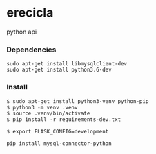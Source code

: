 # erecicla
python api

### Dependencies

```
sudo apt-get install libmysqlclient-dev
sudo apt-get install python3.6-dev
```

### Install


```
$ sudo apt-get install python3-venv python-pip
$ python3 -m venv .venv
$ source .venv/bin/activate
$ pip install -r requirements-dev.txt

$ export FLASK_CONFIG=development

pip install mysql-connector-python
```

